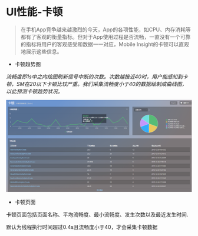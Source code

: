 # UI性能-卡顿

>在手机App竞争越来越激烈的今天，App的各项性能，如CPU、内存消耗等都有了客观的衡量指标。但对于App使用过程是否流畅，一直没有一个可靠的指标将用户的客观感受和数据一一对应，Mobile Insight的卡顿可以直观地展示这些信息。

* 卡顿趋势图

*流畅度即1s中之内绘图刷新信号中断的次数。次数越接近40时，用户能感知到卡顿，SM在20以下卡顿比较严重。我们采集流畅度小于40的数据绘制成曲线图，以此预测卡顿趋势状况。*

![](卡顿.png)

* 卡顿页面

卡顿页面包括页面名称、平均流畅度、最小流畅度、发生次数以及最近发生时间.

默认为线程执行时间超过0.4s且流畅度小于40，才会采集卡顿数据

